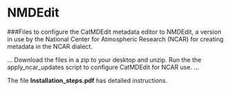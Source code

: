 # NMDEdit

###Files to configure the CatMDEdit metadata editor to NMDEdit, a version in 
use by the National Center for Atmospheric Research (NCAR) for creating
metadata in the NCAR dialect.

...
Download the files in a zip to your desktop and unzip. 
Run the the apply_ncar_updates script to configure CatMDEdit for NCAR use.
...

The file **Installation_steps.pdf** has detailed instructions.
